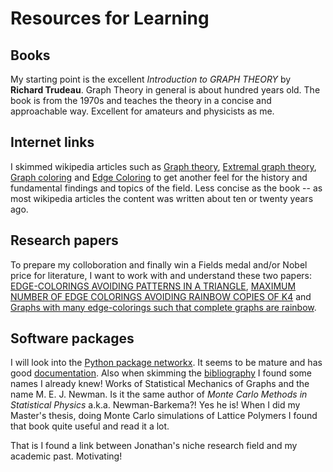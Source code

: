 # Resources for Learning

## Books

My starting point is the excellent *Introduction to GRAPH THEORY* by **Richard Trudeau**. 
Graph Theory in general is about hundred years old. The book is from the 1970s and teaches the theory in a concise and approachable way.
Excellent for amateurs and physicists as me.

## Internet links

I skimmed wikipedia articles such as [Graph theory](https://en.wikipedia.org/wiki/Graph_theory), 
[Extremal graph theory](https://en.wikipedia.org/wiki/Extremal_graph_theory), 
[Graph coloring](https://en.wikipedia.org/wiki/Graph_coloring) and 
[Edge Coloring](https://en.wikipedia.org/wiki/Edge_coloring) to get another 
feel for the history and fundamental findings and topics of the field. 
Less concise as the book -- as most wikipedia articles the content was written about ten or twenty years ago.

## Research papers

To prepare my colloboration and finally win a Fields medal and/or Nobel price for literature, I want to work with and understand these two papers:
[EDGE-COLORINGS AVOIDING PATTERNS IN A TRIANGLE](https://arxiv.org/pdf/2209.06991),
[MAXIMUM NUMBER OF EDGE COLORINGS AVOIDING RAINBOW COPIES OF K4](https://arxiv.org/pdf/2503.19244) and 
[Graphs with many edge-colorings such that complete graphs are rainbow](https://portal.research.lu.se/en/publications/graphs-with-many-edge-colorings-such-that-complete-graphs-are-rai). 

## Software packages

I will look into the [Python package networkx](https://pypi.org/project/networkx/). It seems to be mature and has good [documentation](https://networkx.org/documentation/stable/index.html). Also when skimming the [bibliography](https://networkx.org/documentation/stable/index.html#bibliography) I found some names I already knew!
Works of Statistical Mechanics of Graphs and the name M. E. J. Newman. 
Is it the same author of *Monte Carlo Methods in Statistical Physics* a.k.a. Newman-Barkema?! Yes he is! 
When I did my Master's thesis, doing Monte Carlo simulations of Lattice Polymers I found that book quite useful and read it a lot.

That is I found a link between Jonathan's niche research field and my academic past. Motivating!
